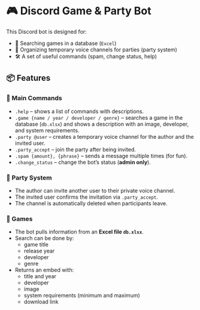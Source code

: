 # 🎮 Discord Game & Party Bot

This Discord bot is designed for:
- 🎲 Searching games in a database (`Excel`)
- 👥 Organizing temporary voice channels for parties (party system)
- 🛠️ A set of useful commands (spam, change status, help)

## 📦 Features

### 🔹 Main Commands
- `.help` – shows a list of commands with descriptions.
- `.game {name / year / developer / genre}` – searches a game in the database (`db.xlsx`) and shows a description with an image, developer, and system requirements.
- `.party @user` – creates a temporary voice channel for the author and the invited user.
- `.party_accept` – join the party after being invited.
- `.spam {amount}, {phrase}` – sends a message multiple times (for fun).
- `.change_status` – change the bot’s status (**admin only**).

### 🔹 Party System
- The author can invite another user to their private voice channel.
- The invited user confirms the invitation via `.party_accept`.
- The channel is automatically deleted when participants leave.

### 🔹 Games
- The bot pulls information from an **Excel file `db.xlsx`**.
- Search can be done by:
  - game title
  - release year
  - developer
  - genre
- Returns an embed with:
  - title and year
  - developer
  - image
  - system requirements (minimum and maximum)
  - download link
